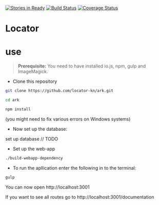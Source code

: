 [![Stories in Ready](https://badge.waffle.io/locator-kn/backend.svg?label=ready&title=Ready)](http://waffle.io/locator-kn/ark)
[![Build Status](https://travis-ci.org/locator-kn/ark.svg?branch=master)](https://travis-ci.org/locator-kn/ark)
[![Coverage Status](https://coveralls.io/repos/locator-kn/ark/badge.svg)](https://coveralls.io/r/locator-kn/ark)

# Locator 


# use

> **Prerequisite:** You need to have installed io.js, npm, gulp and ImageMagick.

 - Clone this repository
```bash
git clone https://github.com/locator-kn/ark.git
```
```bash
cd ark
```
```bash
npm install
```
(you might need to fix various errors on Windows systems)

 - Now set up the database:
 
set up database // TODO

 - Set up the web-app
```bash
./build-webapp-dependency
```
 - To run the apllication enter the following in to the terminal:
```bash
gulp
```

You can now open http://localhost:3001

If you want to see all routes go to http://localhost:3001/documentation
